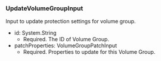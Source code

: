 ### UpdateVolumeGroupInput
Input to update protection settings for volume group.

- id: System.String
  - Required. The ID of Volume Group.
- patchProperties: VolumeGroupPatchInput
  - Required. Properties to update for this Volume Group.
